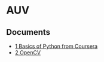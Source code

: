 # AUV
## Documents
- [1 Basics of Python from Coursera](https://docs.google.com/document/d/1MGT8wG3O0cuUN1qs3j3TYnhPTJt09Tk35FzkdOx0Nws/edit?usp=sharing)
- [2 OpenCV](https://docs.google.com/document/d/1tLQV0Cr79dpVeCiBzFd3r0fUsv5cYm8gpYtbncRD9Pc/edit?usp=sharing)
